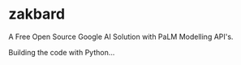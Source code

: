 # zakbard
A Free Open Source Google AI Solution with PaLM Modelling API's.

Building the code with Python...
